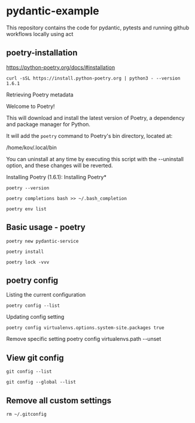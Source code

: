 # pydantic-example
This repository contains the code for pydantic, pytests and running github workflows locally using act

## poetry-installation
https://python-poetry.org/docs/#installation


    curl -sSL https://install.python-poetry.org | python3 - --version 1.6.1

>
Retrieving Poetry metadata

Welcome to Poetry!

This will download and install the latest version of Poetry,
a dependency and package manager for Python.

It will add the `poetry` command to Poetry's bin directory, located at:

/home/kov/.local/bin

You can uninstall at any time by executing this script with the --uninstall option,
and these changes will be reverted.

Installing Poetry (1.6.1): Installing Poetry*
>

    poetry --version
>
    poetry completions bash >> ~/.bash_completion
>
    poetry env list

## Basic usage - poetry

    poetry new pydantic-service

    poetry install

    poetry lock -vvv

## poetry config
Listing the current configuration

    poetry config --list

Updating config setting

    poetry config virtualenvs.options.system-site.packages true

Remove specific setting
    poetry config virtualenvs.path --unset

## View git config

    git config --list
>
    git config --global --list


## Remove all custom settings

    rm ~/.gitconfig
